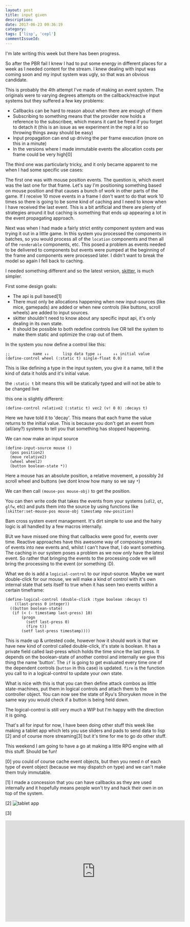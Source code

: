 ```yaml
---
layout: post
title: input given
description:
date: 2017-06-23 09:36:19
category:
tags: ['lisp', 'cepl']
commentIssueId:
---
```


I'm late writing this week but there has been progress.

So after the PBR fail I knew I had to put some energy in different places for a week as I needed content for the stream. I knew dealing with input was coming soon and my input system was ugly, so that was an obvious candidate.

This is probably the 4th attempt I've made of making an event system. The originals were to varying degrees attempts on the callback/reactive input systems but they suffered a few key problems:

- Callbacks can be hard to reason about when there are enough of them
- Subscribing to something means that the provider now holds a reference to the subscribee, which means it cant be freed if you forget to detach it (this is an issue as we experiment in the repl a lot so throwing things away should be easy)
- Input propagation can end up driving the per frame execution (more on this in a minute)
- In the versions where I made immutable events the allocation costs per frame could be very high[0]

The third one was particularly tricky, and it only became apparent to me when I had some specific use cases:

The first one was with mouse position events. The question is, which event was the last one for that frame. Let's say I'm positioning something based on mouse position and that causes a bunch of work in other parts of the game. If I receive 10 move events in a frame I don't want to do that work 10 times so there is going to be some kind of caching and I need to know when I have received the last event. This is a bit artificial and there are plenty of strategies around it but caching is something that ends up appearing a lot in the event propagating approach.

Next was when I had made a fairly strict entity component system and was trying it out in a little game. In this system you processed the components in batches, so you would process all of the `location` components and then all of the `renderable` components, etc. This posed a problem as events needed to be delivered to components but events were pumped at the beginning of the frame and components were processed later. I didn't want to break the model so again I fell back to caching.

I needed something different and so the latest version, [skitter](https://github.com/cbaggers/skitter), is much simpler.

First some design goals:

- The api is pull based[1]
- There must only be allocations happening when new input-sources (like mice, gamepads) are added or when new controls (like buttons, scroll wheels) are added to input sources.
- skitter shouldn't need to know about any specific input api, it's only dealing in its own state.
- It should be possible to both redefine controls live OR tell the system to make them static and optimize the crap out of them.

In the system you now define a control like this:

```
;;          name ↓↓      lisp data type ↓↓     ↓↓ initial value
(define-control wheel (:static t) single-float 0.0)
```
This is like defining a type in the input system, you give it a name, tell it the kind of data it holds and it's initial value.

the `:static t` bit means this will be statically typed and will not be able to be changed live

this one is slightly different:

```
(define-control relative2 (:static t) vec2 (v! 0 0) :decays t)
```

Here we have told it to 'decay'. This means that each frame the value returns to the initial value. This is because you don't get an event from (all/any?) systems to tell you that something has stopped happening.

We can now make an input source

```
(define-input-source mouse ()
  (pos position2)
  (move relative2)
  (wheel wheel2)
  (button boolean-state *))
```

Here a mouse has an absolute position, a relative movement, a possibly 2d scroll wheel and buttons (we dont know how many so we say `*`)

We can then call `(mouse-pos mouse-obj)` to get the position.

You can then write code that takes the events from your systems (`sdl2`, `qt`, `glfw`, etc) and puts them into the source by using functions like `(skitter:set-mouse-pos mouse-obj timestamp new-position)`

Bam cross system event management. It's dirt simple to use and the hairy logic is all handled by a few macros internally.

BUt we have missed one thing that callbacks were good for, events over time. Reactive approaches have this awesome way of composing streams of events into new events and, whilst I can't have that, I do want something. The caching in our system poses a problem as we now *only* have the latest event. So rather that bringing the events to the processing code we will bring the processing to the event (or something :D).

What we do is add a `logicial-control` to our input-source. Maybe we want double-click for our mouse, we will make a kind of control with it's own internal state that sets itself to true when it has seen two events within a certain timeframe:

```
(define-logical-control (double-click :type boolean :decays t)
    ((last-press 0 integer))
  ((button boolean-state)
   (if (< (- timestamp last-press) 10)
	   (progn
		 (setf last-press 0)
		 (fire t))
	   (setf last-press timestamp))))
```

This is made up & untested code, however how it should work is that we have new kind of control called double-click, it's state is boolean. It has a private field called last-press which holds the time since the last press. It depends on the boolean-state of another control and internally we give this thing the name 'button'. The `if` is going to get evaluated every time one of the dependent controls (`button` in this case) is updated. `fire` is the function you call to in a logical-control to update your own state.

What is nice with this is that you can then define attack combos as little state-machines, put them in logical controls and attach them to the controller object. You can now see the state of Ryu's Shoryuken move in the same way you would check if a button is being held down.

The logical-control is still very much a WIP but I'm happy with the direction it is going.

That's all for input for now, I have been doing other stuff this week like making a tablet app which lets you use sliders and pads to send data to lisp [2] and of course more streaming[3] but it's time for me to go do other stuff.

This weekend I am going to have a go at making a little RPG engine with all this stuff. Should be fun!

[0] you could of course cache event objects, but then you need *n* of each type of event object (because we may dispatch on type) and we can't make them truly immutable.

[1] I made a concession that you can have callbacks as they are used internally and it hopefully means people won't try and hack their own in on top of the system.

[2]
![tablet app](https://everyweeks.com/xI8fR7QIcw4ACYyRWfnwcF1anUF436rN-tapp.jpg)

[3]

<iframe width="560" height="315" src="https://www.youtube.com/embed/CdDVjRVOifM" frameborder="0" ></iframe>
